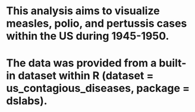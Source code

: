 # This analysis aims to visualize measles, polio, and pertussis cases within the US during 1945-1950. 
# The data was provided from a built-in dataset within R (dataset = us_contagious_diseases, package = dslabs).
